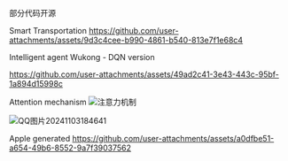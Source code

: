 部分代码开源


Smart Transportation
https://github.com/user-attachments/assets/9d3c4cee-b990-4861-b540-813e7f1e68c4

Intelligent agent Wukong - DQN version

https://github.com/user-attachments/assets/49ad2c41-3e43-443c-95bf-1a894d15998c

Attention mechanism
![注意力机制](https://github.com/user-attachments/assets/993bcf9a-36b7-45f7-bac8-04813a850d76)

![QQ图片20241103184641](https://github.com/user-attachments/assets/6b2ba4d9-58b0-436f-b60d-06c4aa27e98d)

Apple generated
https://github.com/user-attachments/assets/a0dfbe51-a654-49b6-8552-9a7f39037562

